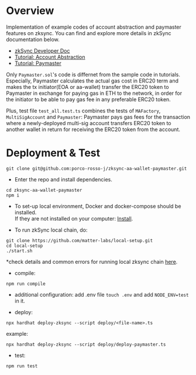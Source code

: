 # Overview
Implementation of example codes of account abstraction and paymaster features on zksync. You can find and explore more details in zkSync documentation below.

- [zkSync Developer Doc](https://v2-docs.zksync.io/dev/)
- [Tutorial: Account Abstraction](https://v2-docs.zksync.io/dev/tutorials/custom-aa-tutorial.html)
- [Tutorial: Paymaster](https://v2-docs.zksync.io/dev/tutorials/custom-paymaster-tutorial.html)

Only `Paymaster.sol`'s code is differnet from the sample code in tutorials. Especially, Paymaster calculates the actual gas cost in ERC20 term and makes the tx initiator(EOA or aa-wallet) transfer the ERC20 token to Paymaster in exchange for paying gas in ETH to the network, in order for the initiator to be able to pay gas fee in any preferable ERC20 token.  

Plus, test file `test_all.test.ts` combines the tests of `MAFactory`, `MultiSigAccount` and `Paymaster`: Paymaster pays gas fees for the transaction where a newly-deployed multi-sig account transfers ERC20 token to another wallet in return for receiving the ERC20 token from the account.

# Deployment & Test

```shell
git clone git@github.com:porco-rosso-j/zksync-aa-wallet-paymaster.git
```

- Enter the repo and install dependencies.
```shell
cd zksync-aa-wallet-paymaster
npm i
```
- To set-up local environment, Docker and docker-compose should be installed.  
If they are not installed on your computer: [Install](https://docs.docker.com/get-docker/).

- To run zkSync local chain, do:
```shell
git clone https://github.com/matter-labs/local-setup.git
cd local-setup
./start.sh
```
*check details and common errors for running local zksync chain [here](https://v2-docs.zksync.io/api/hardhat/testing.html#reset-the-zksync-state). 

- compile: 
```shell
npm run compile
```

- additional configuration: add .env file `touch .env` and add `NODE_ENV=test` in it. 

- deploy:
```shell
npx hardhat deploy-zksync --script deploy/<file-name>.ts
```
example:
```shell
npx hardhat deploy-zksync --script deploy/deploy-paymaster.ts
```

- test:
```shell
npm run test
```









